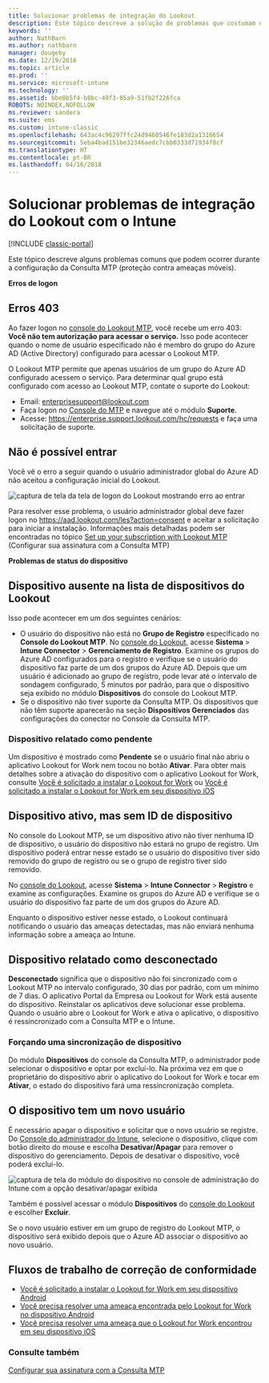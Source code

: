 ```yaml
---
title: Solucionar problemas de integração do Lookout
description: Este tópico descreve a solução de problemas que costumam ocorrer com a integração do Lookout
keywords: ''
author: NathBarn
ms.author: nathbarn
manager: dougeby
ms.date: 12/19/2016
ms.topic: article
ms.prod: ''
ms.service: microsoft-intune
ms.technology: ''
ms.assetid: bbe0b5f4-b8bc-49f3-85a9-51fb2f226fca
ROBOTS: NOINDEX,NOFOLLOW
ms.reviewer: sandera
ms.suite: ems
ms.custom: intune-classic
ms.openlocfilehash: 643ac4c96297ffc24d9460546fe183d2a1316654
ms.sourcegitcommit: 5eba4bad151be32346aedc7cbb0333d71934f8cf
ms.translationtype: HT
ms.contentlocale: pt-BR
ms.lasthandoff: 04/16/2018
---
```

# <a name="troubleshoot-lookout-integration-with-intune"></a>Solucionar problemas de integração do Lookout com o Intune

[!INCLUDE [classic-portal](../includes/classic-portal.md)]

Este tópico descreve alguns problemas comuns que podem ocorrer durante a configuração da Consulta MTP (proteção contra ameaças móveis).

**Erros de logon**

## <a name="403-errors"></a>Erros 403
Ao fazer logon no [console do Lookout MTP](https://aad.lookout.com), você recebe um erro 403: **Você não tem autorização para acessar o serviço.** Isso pode acontecer quando o nome de usuário especificado não é membro do grupo do Azure AD (Active Directory) configurado para acessar o Lookout MTP.

O Lookout MTP permite que apenas usuários de um grupo do Azure AD configurado acessem o serviço. Para determinar qual grupo está configurado com acesso ao Lookout MTP, contate o suporte do Lookout:

* Email: enterprisesupport@lookout.com
* Faça logon no [Console do MTP](http://aad.lookout.com) e navegue até o módulo **Suporte**.
* Acesse: https://enterprise.support.lookout.com/hc/requests e faça uma solicitação de suporte.

## <a name="unable-to-sign-in"></a>Não é possível entrar
Você vê o erro a seguir quando o usuário administrador global do Azure AD não aceitou a configuração inicial do Lookout.

![captura de tela da tela de logon do Lookout mostrando erro ao entrar](../media/mtp/lookout-mtp-consent-not-accepted-error.png)

Para resolver esse problema, o usuário administrador global deve fazer logon no https://aad.lookout.com/les?action=consent e aceitar a solicitação para iniciar a instalação. Informações mais detalhadas podem ser encontradas no tópico [Set up your subscription with Lookout MTP](../deploy-use/setup-your-lookout-mtd-subscription.md) (Configurar sua assinatura com a Consulta MTP)

**Problemas de status do dispositivo**

## <a name="device-missing-from-lookout-device-list"></a>Dispositivo ausente na lista de dispositivos do Lookout

Isso pode acontecer em um dos seguintes cenários:
* O usuário do dispositivo não está no **Grupo de Registro** especificado no **Console do Lookout MTP**.  No [console do Lookout](http://aad.lookout.com), acesse **Sistema** > **Intune Connector** > **Gerenciamento de Registro**.  Examine os grupos do Azure AD configurados para o registro e verifique se o usuário do dispositivo faz parte de um dos grupos do Azure AD.  Depois que um usuário é adicionado ao grupo de registro, pode levar até o intervalo de sondagem configurado, 5 minutos por padrão, para que o dispositivo seja exibido no módulo **Dispositivos** do console do Lookout MTP.
* Se o dispositivo não tiver suporte da Consulta MTP.  Os dispositivos que não têm suporte aparecerão na seção **Dispositivos Gerenciados** das configurações do conector no Console da Consulta MTP.

### <a name="device-reported-as-pending"></a>Dispositivo relatado como **pendente**

Um dispositivo é mostrado como **Pendente** se o usuário final não abriu o aplicativo Lookout for Work nem tocou no botão **Ativar**. Para obter mais detalhes sobre a ativação do dispositivo com o aplicativo Lookout for Work, consulte [Você é solicitado a instalar o Lookout for Work](http://docs.microsoft.com/intune-user-help/you-are-prompted-to-install-lookout-for-work-android) ou [Você é solicitado a instalar o Lookout for Work em seu dispositivo iOS](https://docs.microsoft.com/intune-user-help/you-are-prompted-to-install-lookout-for-work-ios)

## <a name="device-whos-active-but-has-no-device-id"></a>Dispositivo ativo, mas sem ID de dispositivo
No console do Lookout MTP, se um dispositivo ativo não tiver nenhuma ID de dispositivo, o usuário do dispositivo não estará no grupo de registro. Um dispositivo poderá entrar nesse estado se o usuário do dispositivo tiver sido removido do grupo de registro ou se o grupo de registro tiver sido removido.

No [console do Lookout](http://aad.lookout.com), acesse **Sistema** > **Intune Connector** > **Registro** e examine as configurações.  Examine os grupos do Azure AD e verifique se o usuário do dispositivo faz parte de um dos grupos do Azure AD.

Enquanto o dispositivo estiver nesse estado, o Lookout continuará notificando o usuário das ameaças detectadas, mas não enviará nenhuma informação sobre a ameaça ao Intune.

## <a name="device-reported-as-disconnected"></a>Dispositivo relatado como **desconectado**

**Desconectado** significa que o dispositivo não foi sincronizado com o Lookout MTP no intervalo configurado, 30 dias por padrão, com um mínimo de 7 dias. O aplicativo Portal da Empresa ou Lookout for Work está ausente do dispositivo. Reinstalar os aplicativos deve solucionar esse problema. Quando o usuário abre o Lookout for Work e ativa o aplicativo, o dispositivo é ressincronizado com a Consulta MTP e o Intune.

### <a name="forcing-a-device-sync"></a>Forçando uma sincronização de dispositivo
Do módulo **Dispositivos** do console da Consulta MTP, o administrador pode selecionar o dispositivo e optar por excluí-lo.   Na próxima vez em que o proprietário do dispositivo abrir o aplicativo do Lookout for Work e tocar em **Ativar**, o estado do dispositivo fará uma ressincronização completa.

## <a name="device-has-a-new-user"></a>O dispositivo tem um novo usuário
É necessário apagar o dispositivo e solicitar que o novo usuário se registre.  Do [Console do administrador do Intune](https://manage.microsoft.com), selecione o dispositivo, clique com botão direito do mouse e escolha **Desativar/Apagar** para remover o dispositivo do gerenciamento. Depois de desativar o dispositivo, você poderá excluí-lo.

![captura de tela do módulo do dispositivo no console de administração do Intune com a opção desativar/apagar exibida](../media/mtp/mtp-retire-device-intune-console.png)

Também é possível acessar o módulo **Dispositivos** do [console do Lookout](http://aad.lookout.com) e escolher **Excluir**.

Se o novo usuário estiver em um grupo de registro do Lookout MTP, o dispositivo será exibido depois que o Azure AD associar o dispositivo ao novo usuário.

## <a name="compliance-remediation-workflows"></a>Fluxos de trabalho de correção de conformidade
- [Você é solicitado a instalar o Lookout for Work em seu dispositivo Android]( http://docs.microsoft.com/intune-user-help/you-are-prompted-to-install-lookout-for-work-android)
- [Você precisa resolver uma ameaça encontrada pelo Lookout for Work no dispositivo Android](http://docs.microsoft.com/intune-user-help/you-need-to-resolve-a-threat-found-by-lookout-for-work-android)
- [Você precisa resolver uma ameaça que o Lookout for Work encontrou em seu dispositivo iOS](https://docs.microsoft.com/intune-user-help/you-need-to-resolve-a-threat-found-by-lookout-for-work-ios)


### <a name="see-also"></a>Consulte também
[Configurar sua assinatura com a Consulta MTP](/intune-classic/deploy-use/set-up-your-subscription-with-lookout-mtp)
